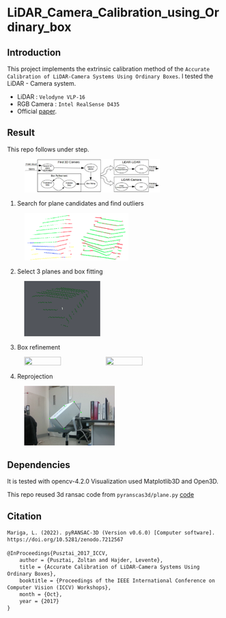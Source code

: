 # LiDAR_Camera_Calibration_using_Ordinary_box

Introduction
------------
This project implements the extrinsic calibration method of the ``Accurate Calibration of LiDAR-Camera Systems Using Ordinary Boxes``. I tested the LiDAR - Camera system. 
* LiDAR : ``Velodyne VLP-16`` 
* RGB Camera : ``Intel RealSense D435``
* Official [paper](https://openaccess.thecvf.com/content_ICCV_2017_workshops/w6/html/Pusztai_Accurate_Calibration_of_ICCV_2017_paper.html).

Result
------

This repo follows under step.
<figure>
  <img src="./asset/images/step.png" height='75%' width ='75%'>
</figure>

1. Search for plane candidates and find outliers
<figure>
  <img src="./asset/images/find_planes.png" height='30%' width ='30%'><img src="./asset/images/remove_outlier.png" height='27.7%' width ='27.7%'>
</figure>

2. Select 3 planes and box fitting
<figure>
  <img src="./asset/gif/double_filter.gif" height='42%' width ='42%'>
</figure>

3. Box refinement
<figure>
  <img src="./asset/gif/case1.gif" height='45%' width ='45%'><img src="./asset/gif/case2.gif" height='45%' width ='45%'>
</figure>

4. Reprojection
<figure>
  <img src="./asset/images/box_reprojection.png" height='50%' width ='50%'>
</figure>


Dependencies
------------
It is tested with opencv-4.2.0 
Visualization used Matplotlib3D and Open3D.

This repo reused 3d ransac code from ``pyranscas3d/plane.py`` [code](https://github.com/leomariga/pyRANSAC-3D/blob/master/pyransac3d/plane.py)


Citation
-------- 
```
Mariga, L. (2022). pyRANSAC-3D (Version v0.6.0) [Computer software]. https://doi.org/10.5281/zenodo.7212567

@InProceedings{Pusztai_2017_ICCV,
    author = {Pusztai, Zoltan and Hajder, Levente},
    title = {Accurate Calibration of LiDAR-Camera Systems Using Ordinary Boxes},
    booktitle = {Proceedings of the IEEE International Conference on Computer Vision (ICCV) Workshops},
    month = {Oct},
    year = {2017}
}
```

